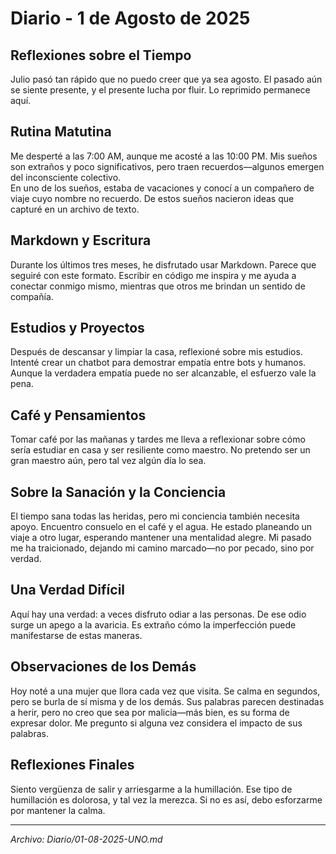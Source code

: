 # Diario - 1 de Agosto de 2025

## Reflexiones sobre el Tiempo
Julio pasó tan rápido que no puedo creer que ya sea agosto. El pasado aún se siente presente, y el presente lucha por fluir. Lo reprimido permanece aquí.

## Rutina Matutina
Me desperté a las 7:00 AM, aunque me acosté a las 10:00 PM. Mis sueños son extraños y poco significativos, pero traen recuerdos—algunos emergen del inconsciente colectivo.  
En uno de los sueños, estaba de vacaciones y conocí a un compañero de viaje cuyo nombre no recuerdo. De estos sueños nacieron ideas que capturé en un archivo de texto.

## Markdown y Escritura
Durante los últimos tres meses, he disfrutado usar Markdown. Parece que seguiré con este formato. Escribir en código me inspira y me ayuda a conectar conmigo mismo, mientras que otros me brindan un sentido de compañía.

## Estudios y Proyectos
Después de descansar y limpiar la casa, reflexioné sobre mis estudios. Intenté crear un chatbot para demostrar empatía entre bots y humanos. Aunque la verdadera empatía puede no ser alcanzable, el esfuerzo vale la pena.

## Café y Pensamientos
Tomar café por las mañanas y tardes me lleva a reflexionar sobre cómo sería estudiar en casa y ser resiliente como maestro. No pretendo ser un gran maestro aún, pero tal vez algún día lo sea.

## Sobre la Sanación y la Conciencia
El tiempo sana todas las heridas, pero mi conciencia también necesita apoyo. Encuentro consuelo en el café y el agua. He estado planeando un viaje a otro lugar, esperando mantener una mentalidad alegre. Mi pasado me ha traicionado, dejando mi camino marcado—no por pecado, sino por verdad.

## Una Verdad Difícil
Aquí hay una verdad: a veces disfruto odiar a las personas. De ese odio surge un apego a la avaricia. Es extraño cómo la imperfección puede manifestarse de estas maneras.

## Observaciones de los Demás
Hoy noté a una mujer que llora cada vez que visita. Se calma en segundos, pero se burla de sí misma y de los demás. Sus palabras parecen destinadas a herir, pero no creo que sea por malicia—más bien, es su forma de expresar dolor. Me pregunto si alguna vez considera el impacto de sus palabras.

## Reflexiones Finales
Siento vergüenza de salir y arriesgarme a la humillación. Ese tipo de humillación es dolorosa, y tal vez la merezca. Si no es así, debo esforzarme por mantener la calma.

---
*Archivo: Diario/01-08-2025-UNO.md*